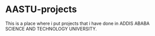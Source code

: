 # AASTU-projects
This is a place where i put projects that i have done in ADDIS ABABA SCIENCE AND TECHNOLOGY UNIVERSITY.
